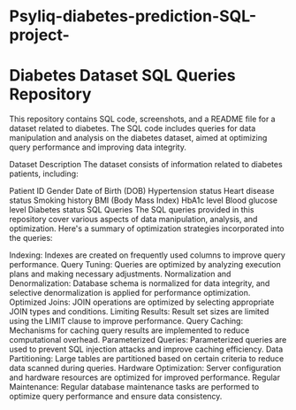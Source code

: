 # Psyliq-diabetes-prediction-SQL-project-

# Diabetes Dataset SQL Queries Repository

This repository contains SQL code, screenshots, and a README file for a dataset related to diabetes. The SQL code includes queries for data manipulation and analysis on the diabetes dataset, aimed at optimizing query performance and improving data integrity.

Dataset Description
The dataset consists of information related to diabetes patients, including:

Patient ID
Gender
Date of Birth (DOB)
Hypertension status
Heart disease status
Smoking history
BMI (Body Mass Index)
HbA1c level
Blood glucose level
Diabetes status
SQL Queries
The SQL queries provided in this repository cover various aspects of data manipulation, analysis, and optimization. Here's a summary of optimization strategies incorporated into the queries:

Indexing: Indexes are created on frequently used columns to improve query performance.
Query Tuning: Queries are optimized by analyzing execution plans and making necessary adjustments.
Normalization and Denormalization: Database schema is normalized for data integrity, and selective denormalization is applied for performance optimization.
Optimized Joins: JOIN operations are optimized by selecting appropriate JOIN types and conditions.
Limiting Results: Result set sizes are limited using the LIMIT clause to improve performance.
Query Caching: Mechanisms for caching query results are implemented to reduce computational overhead.
Parameterized Queries: Parameterized queries are used to prevent SQL injection attacks and improve caching efficiency.
Data Partitioning: Large tables are partitioned based on certain criteria to reduce data scanned during queries.
Hardware Optimization: Server configuration and hardware resources are optimized for improved performance.
Regular Maintenance: Regular database maintenance tasks are performed to optimize query performance and ensure data consistency.
